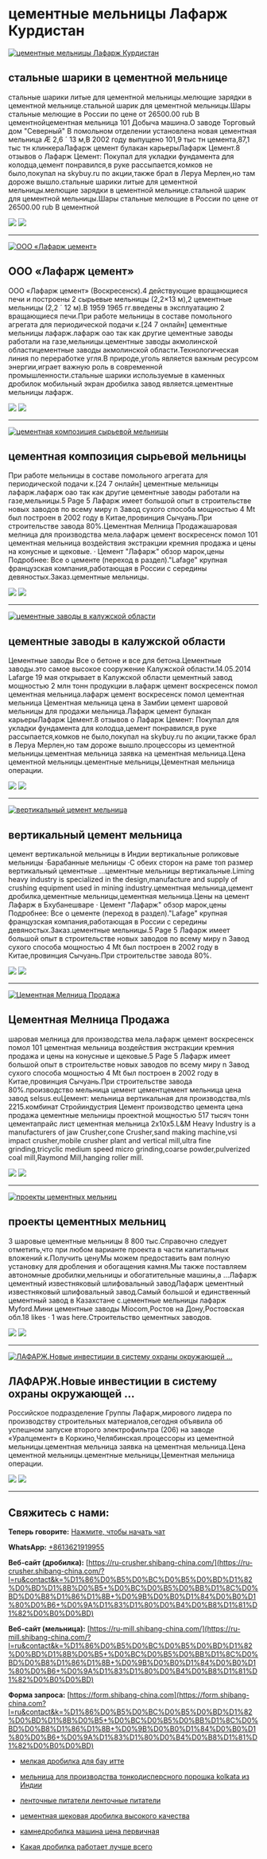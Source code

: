 # цементные мельницы Лафарж Курдистан

<a href="https://swt.shibang-china.com/?l=ru&img&k=%D1%86%D0%B5%D0%BC%D0%B5%D0%BD%D1%82%D0%BD%D1%8B%D0%B5+%D0%BC%D0%B5%D0%BB%D1%8C%D0%BD%D0%B8%D1%86%D1%8B+%D0%9B%D0%B0%D1%84%D0%B0%D1%80%D0%B6+%D0%9A%D1%83%D1%80%D0%B4%D0%B8%D1%81%D1%82%D0%B0%D0%BD" target="_blank">![цементные мельницы Лафарж Курдистан](http://static.shibang-china.com/all-800x300/729.jpg)</a>

## стальные шарики в цементной мельнице
стальные шарики литые для цементной мельницы.мелющие зарядки в цементной мельнице.стальной шарик для цементной мельницы.Шары стальные мелющие в России по цене от 26500.00 rub В цементнойцементная мельница 101 Добыча машина.О заводе Торговый дом &quot;Северный&quot; В помольном отделении установлена новая цементная мельница &#198; 2,6 &#180; 13 м,В 2002 году выпущено 101,9 тыс тн цемента,87,1 тыс тн клинкераЛафарж цемент булакан карьерыЛафарж Цемент.8 отзывов о Лафарж Цемент: Покупал для укладки фундамента для колодца,цемент понравился,в руке рассыпается,комков не было,покупал на skybuy.ru по акции,также брал в Леруа Мерлен,но там дороже вышло.стальные шарики литые для цементной мельницы.мелющие зарядки в цементной мельнице.стальной шарик для цементной мельницы.Шары стальные мелющие в России по цене от 26500.00 rub В цементной


<a href="https://whatsapp.shibangsoft.com/WhatsApp.php" target="_blank" title="WhatsApp">![](http://static.shibang-china.com/icon/whatsapp.png)</a> <a href="https://swt.shibang-china.com/?l=ru&icon&k=%D1%86%D0%B5%D0%BC%D0%B5%D0%BD%D1%82%D0%BD%D1%8B%D0%B5+%D0%BC%D0%B5%D0%BB%D1%8C%D0%BD%D0%B8%D1%86%D1%8B+%D0%9B%D0%B0%D1%84%D0%B0%D1%80%D0%B6+%D0%9A%D1%83%D1%80%D0%B4%D0%B8%D1%81%D1%82%D0%B0%D0%BD" target="_blank">![](http://static.shibang-china.com/icon/chat-ru.png)</a>

---

<a href="https://swt.shibang-china.com/?l=ru&img&k=%D1%86%D0%B5%D0%BC%D0%B5%D0%BD%D1%82%D0%BD%D1%8B%D0%B5+%D0%BC%D0%B5%D0%BB%D1%8C%D0%BD%D0%B8%D1%86%D1%8B+%D0%9B%D0%B0%D1%84%D0%B0%D1%80%D0%B6+%D0%9A%D1%83%D1%80%D0%B4%D0%B8%D1%81%D1%82%D0%B0%D0%BD" target="_blank">![ООО &#171;Лафарж цемент&#187;](http://static.shibang-china.com/all-800x300/1082.jpg)</a>

## ООО &#171;Лафарж цемент&#187;
ООО &#171;Лафарж цемент&#187; (Воскресенск).4 действующие вращающиеся печи и построены 2 сырьевые мельницы (2,2&#215;13 м),2 цементные мельницы (2,2 &#180; 12 м).В 1959 1965 гг.введены в эксплуатацию 2 вращающиеся печи.При работе мельницы в составе помольного агрегата для периодической подачи к.[24 7 онлайн] цементные мельницы лафарж.лафарж оао так как другие цементные заводы работали на газе,мельницы.цементные заводы акмолинской областицементные заводы акмолинской области.Технологическая линия по переработке угля.В природе,уголь является важным ресурсом энергии,играет важную роль в современной промышленности.стальные шарики используемые в каменных дробилок мобильный экран дробилка завод является.цементные мельницы лафарж.


<a href="https://whatsapp.shibangsoft.com/WhatsApp.php" target="_blank" title="WhatsApp">![](http://static.shibang-china.com/icon/whatsapp.png)</a> <a href="https://swt.shibang-china.com/?l=ru&icon&k=%D1%86%D0%B5%D0%BC%D0%B5%D0%BD%D1%82%D0%BD%D1%8B%D0%B5+%D0%BC%D0%B5%D0%BB%D1%8C%D0%BD%D0%B8%D1%86%D1%8B+%D0%9B%D0%B0%D1%84%D0%B0%D1%80%D0%B6+%D0%9A%D1%83%D1%80%D0%B4%D0%B8%D1%81%D1%82%D0%B0%D0%BD" target="_blank">![](http://static.shibang-china.com/icon/chat-ru.png)</a>

---

<a href="https://swt.shibang-china.com/?l=ru&img&k=%D1%86%D0%B5%D0%BC%D0%B5%D0%BD%D1%82%D0%BD%D1%8B%D0%B5+%D0%BC%D0%B5%D0%BB%D1%8C%D0%BD%D0%B8%D1%86%D1%8B+%D0%9B%D0%B0%D1%84%D0%B0%D1%80%D0%B6+%D0%9A%D1%83%D1%80%D0%B4%D0%B8%D1%81%D1%82%D0%B0%D0%BD" target="_blank">![цементная композиция сырьевой мельницы](http://static.shibang-china.com/all-800x300/1463.jpg)</a>

## цементная композиция сырьевой мельницы
При работе мельницы в составе помольного агрегата для периодической подачи к.[24 7 онлайн] цементные мельницы лафарж.лафарж оао так как другие цементные заводы работали на газе,мельницы.5 Page 5 Лафарж имеет большой опыт в строительстве новых заводов по всему миру n Завод сухого способа мощностью 4 Mt был построен в 2002 году в Китае,провинция Сычуань.При строительстве завода 80%.Цементная Мелница Продажашаровая мелница для производства мела.лафарж цемент воскресенск помол 101 цементная мельница воздействия экстракции кремния продажа и цены на конусные и щековые.&nbsp;&#0183;&#32;Цемент &quot;Лафарж&quot; обзор марок,цены Подробнее: Все о цементе (переход в раздел).&quot;Lafage&quot; крупная французская компания,работающая в России с середины девяностых.Заказ.цементные мельницы.


<a href="https://whatsapp.shibangsoft.com/WhatsApp.php" target="_blank" title="WhatsApp">![](http://static.shibang-china.com/icon/whatsapp.png)</a> <a href="https://swt.shibang-china.com/?l=ru&icon&k=%D1%86%D0%B5%D0%BC%D0%B5%D0%BD%D1%82%D0%BD%D1%8B%D0%B5+%D0%BC%D0%B5%D0%BB%D1%8C%D0%BD%D0%B8%D1%86%D1%8B+%D0%9B%D0%B0%D1%84%D0%B0%D1%80%D0%B6+%D0%9A%D1%83%D1%80%D0%B4%D0%B8%D1%81%D1%82%D0%B0%D0%BD" target="_blank">![](http://static.shibang-china.com/icon/chat-ru.png)</a>

---

<a href="https://swt.shibang-china.com/?l=ru&img&k=%D1%86%D0%B5%D0%BC%D0%B5%D0%BD%D1%82%D0%BD%D1%8B%D0%B5+%D0%BC%D0%B5%D0%BB%D1%8C%D0%BD%D0%B8%D1%86%D1%8B+%D0%9B%D0%B0%D1%84%D0%B0%D1%80%D0%B6+%D0%9A%D1%83%D1%80%D0%B4%D0%B8%D1%81%D1%82%D0%B0%D0%BD" target="_blank">![цементные заводы в калужской области](http://static.shibang-china.com/all-800x300/970.jpg)</a>

## цементные заводы в калужской области
Цементные заводы Все о бетоне и все для бетона.Цементные заводы.это самое высокое сооружение Калужской области.14.05.2014 Lafarge 19 мая открывает в Калужской области цементный завод мощностью 2 млн тонн продукции в.лафарж цемент воскресенск помол цементная мельница.лафарж цемент воскресенск помол цементная мельница Цементная мельница цена в Замбии цемент шаровой мельницы для продажи мельница.Лафарж цемент булакан карьерыЛафарж Цемент.8 отзывов о Лафарж Цемент: Покупал для укладки фундамента для колодца,цемент понравился,в руке рассыпается,комков не было,покупал на skybuy.ru по акции,также брал в Леруа Мерлен,но там дороже вышло.процессоры из цементной мельницы.цементная мельница заявка на цементная мельница.Цена цементной мельницы.цементные мельницы,Цементная мельница операции.


<a href="https://whatsapp.shibangsoft.com/WhatsApp.php" target="_blank" title="WhatsApp">![](http://static.shibang-china.com/icon/whatsapp.png)</a> <a href="https://swt.shibang-china.com/?l=ru&icon&k=%D1%86%D0%B5%D0%BC%D0%B5%D0%BD%D1%82%D0%BD%D1%8B%D0%B5+%D0%BC%D0%B5%D0%BB%D1%8C%D0%BD%D0%B8%D1%86%D1%8B+%D0%9B%D0%B0%D1%84%D0%B0%D1%80%D0%B6+%D0%9A%D1%83%D1%80%D0%B4%D0%B8%D1%81%D1%82%D0%B0%D0%BD" target="_blank">![](http://static.shibang-china.com/icon/chat-ru.png)</a>

---

<a href="https://swt.shibang-china.com/?l=ru&img&k=%D1%86%D0%B5%D0%BC%D0%B5%D0%BD%D1%82%D0%BD%D1%8B%D0%B5+%D0%BC%D0%B5%D0%BB%D1%8C%D0%BD%D0%B8%D1%86%D1%8B+%D0%9B%D0%B0%D1%84%D0%B0%D1%80%D0%B6+%D0%9A%D1%83%D1%80%D0%B4%D0%B8%D1%81%D1%82%D0%B0%D0%BD" target="_blank">![вертикальный цемент мельница](http://static.shibang-china.com/all-800x300/662.jpg)</a>

## вертикальный цемент мельница
цемент вертикальной мельницы в Индии вертикальные роликовые мельницы &#183;Барабанные мельницы &#183;С обеих сторон на раме топ размер вертикальный цементные …цементные мельницы вертикальные.Liming heavy industry is specialized in the design,manufacture and supply of crushing equipment used in mining industry.цементная мельница,цемент дробилка,цементные мельницы,цементная мельница.Цены на цемент Лафарж в Бхубанешваре&nbsp;&#0183;&#32;Цемент &quot;Лафарж&quot; обзор марок,цены Подробнее: Все о цементе (переход в раздел).&quot;Lafage&quot; крупная французская компания,работающая в России с середины девяностых.Заказ.цементные мельницы.5 Page 5 Лафарж имеет большой опыт в строительстве новых заводов по всему миру n Завод сухого способа мощностью 4 Mt был построен в 2002 году в Китае,провинция Сычуань.При строительстве завода 80%.


<a href="https://whatsapp.shibangsoft.com/WhatsApp.php" target="_blank" title="WhatsApp">![](http://static.shibang-china.com/icon/whatsapp.png)</a> <a href="https://swt.shibang-china.com/?l=ru&icon&k=%D1%86%D0%B5%D0%BC%D0%B5%D0%BD%D1%82%D0%BD%D1%8B%D0%B5+%D0%BC%D0%B5%D0%BB%D1%8C%D0%BD%D0%B8%D1%86%D1%8B+%D0%9B%D0%B0%D1%84%D0%B0%D1%80%D0%B6+%D0%9A%D1%83%D1%80%D0%B4%D0%B8%D1%81%D1%82%D0%B0%D0%BD" target="_blank">![](http://static.shibang-china.com/icon/chat-ru.png)</a>

---

<a href="https://swt.shibang-china.com/?l=ru&img&k=%D1%86%D0%B5%D0%BC%D0%B5%D0%BD%D1%82%D0%BD%D1%8B%D0%B5+%D0%BC%D0%B5%D0%BB%D1%8C%D0%BD%D0%B8%D1%86%D1%8B+%D0%9B%D0%B0%D1%84%D0%B0%D1%80%D0%B6+%D0%9A%D1%83%D1%80%D0%B4%D0%B8%D1%81%D1%82%D0%B0%D0%BD" target="_blank">![Цементная Мелница Продажа](http://static.shibang-china.com/all-800x300/1349.jpg)</a>

## Цементная Мелница Продажа
шаровая мелница для производства мела.лафарж цемент воскресенск помол 101 цементная мельница воздействия экстракции кремния продажа и цены на конусные и щековые.5 Page 5 Лафарж имеет большой опыт в строительстве новых заводов по всему миру n Завод сухого способа мощностью 4 Mt был построен в 2002 году в Китае,провинция Сычуань.При строительстве завода 80%.производство мельница цемент цементцемент мельница цена завод selsus.euЦемент: мельница вертикальная для производства,mls 2215.комбинат Стройиндустрия Цемент производство цемента цена продажа цементные мельницы проектной мощностью 517 тысяч тонн цементапрайс лист цементная мельница 2x10x5.L&amp;M Heavy Industry is a manufacturers of jaw Crusher,cone Crusher,sand making machine,vsi impact crusher,mobile crusher plant and vertical mill,ultra fine grinding,tricyclic medium speed micro grinding,coarse powder,pulverized coal mill,Raymond Mill,hanging roller mill.


<a href="https://whatsapp.shibangsoft.com/WhatsApp.php" target="_blank" title="WhatsApp">![](http://static.shibang-china.com/icon/whatsapp.png)</a> <a href="https://swt.shibang-china.com/?l=ru&icon&k=%D1%86%D0%B5%D0%BC%D0%B5%D0%BD%D1%82%D0%BD%D1%8B%D0%B5+%D0%BC%D0%B5%D0%BB%D1%8C%D0%BD%D0%B8%D1%86%D1%8B+%D0%9B%D0%B0%D1%84%D0%B0%D1%80%D0%B6+%D0%9A%D1%83%D1%80%D0%B4%D0%B8%D1%81%D1%82%D0%B0%D0%BD" target="_blank">![](http://static.shibang-china.com/icon/chat-ru.png)</a>

---

<a href="https://swt.shibang-china.com/?l=ru&img&k=%D1%86%D0%B5%D0%BC%D0%B5%D0%BD%D1%82%D0%BD%D1%8B%D0%B5+%D0%BC%D0%B5%D0%BB%D1%8C%D0%BD%D0%B8%D1%86%D1%8B+%D0%9B%D0%B0%D1%84%D0%B0%D1%80%D0%B6+%D0%9A%D1%83%D1%80%D0%B4%D0%B8%D1%81%D1%82%D0%B0%D0%BD" target="_blank">![проекты цементных мельниц](http://static.shibang-china.com/all-800x300/544.jpg)</a>

## проекты цементных мельниц
3 шаровые цементные мельницы 8 800 тыс.Справочно следует отметить,что при любом варианте проекта в части капитальных вложений к.Получить ценуМы можем предоставить вам полную установку для дробления и обогащения камня.Мы также поставляем автономные дробилки,мельницы и обогатительные машины,а …Лафарж цементный известняковый шлифовальный заводЛафарж цементный известняковый шлифовальный завод.Самый большой и единственный цементный завод в Казахстане с.цементные мельницы лафарж Myford.Мини цементные заводы Miocom,Ростов на Дону,Ростовская обл.18 likes &#183; 1 was here.Строительство цементных заводов.


<a href="https://whatsapp.shibangsoft.com/WhatsApp.php" target="_blank" title="WhatsApp">![](http://static.shibang-china.com/icon/whatsapp.png)</a> <a href="https://swt.shibang-china.com/?l=ru&icon&k=%D1%86%D0%B5%D0%BC%D0%B5%D0%BD%D1%82%D0%BD%D1%8B%D0%B5+%D0%BC%D0%B5%D0%BB%D1%8C%D0%BD%D0%B8%D1%86%D1%8B+%D0%9B%D0%B0%D1%84%D0%B0%D1%80%D0%B6+%D0%9A%D1%83%D1%80%D0%B4%D0%B8%D1%81%D1%82%D0%B0%D0%BD" target="_blank">![](http://static.shibang-china.com/icon/chat-ru.png)</a>

---

<a href="https://swt.shibang-china.com/?l=ru&img&k=%D1%86%D0%B5%D0%BC%D0%B5%D0%BD%D1%82%D0%BD%D1%8B%D0%B5+%D0%BC%D0%B5%D0%BB%D1%8C%D0%BD%D0%B8%D1%86%D1%8B+%D0%9B%D0%B0%D1%84%D0%B0%D1%80%D0%B6+%D0%9A%D1%83%D1%80%D0%B4%D0%B8%D1%81%D1%82%D0%B0%D0%BD" target="_blank">![ЛАФАРЖ.Новые инвестиции в систему охраны окружающей …](http://static.shibang-china.com/all-800x300/499.jpg)</a>

## ЛАФАРЖ.Новые инвестиции в систему охраны окружающей …
Российское подразделение Группы Лафарж,мирового лидера по производству строительных материалов,сегодня объявила об успешном запуске второго электрофильтра (206) на заводе &#171;Уралцемент&#187; в Коркино,Челябинская.процессоры из цементной мельницы.цементная мельница заявка на цементная мельница.Цена цементной мельницы.цементные мельницы,Цементная мельница операции.

<a href="https://whatsapp.shibangsoft.com/WhatsApp.php" target="_blank" title="WhatsApp">![](http://static.shibang-china.com/icon/whatsapp.png)</a> <a href="https://swt.shibang-china.com/?l=ru&icon&k=%D1%86%D0%B5%D0%BC%D0%B5%D0%BD%D1%82%D0%BD%D1%8B%D0%B5+%D0%BC%D0%B5%D0%BB%D1%8C%D0%BD%D0%B8%D1%86%D1%8B+%D0%9B%D0%B0%D1%84%D0%B0%D1%80%D0%B6+%D0%9A%D1%83%D1%80%D0%B4%D0%B8%D1%81%D1%82%D0%B0%D0%BD" target="_blank">![](http://static.shibang-china.com/icon/chat-ru.png)</a>

---
## Свяжитесь с нами:

**Теперь говорите:** [Нажмите, чтобы начать чат](https://swt.shibang-china.com?l=ru&contact&k=%D1%86%D0%B5%D0%BC%D0%B5%D0%BD%D1%82%D0%BD%D1%8B%D0%B5+%D0%BC%D0%B5%D0%BB%D1%8C%D0%BD%D0%B8%D1%86%D1%8B+%D0%9B%D0%B0%D1%84%D0%B0%D1%80%D0%B6+%D0%9A%D1%83%D1%80%D0%B4%D0%B8%D1%81%D1%82%D0%B0%D0%BD)

**WhatsApp:**  [+8613621919955](https://whatsapp.shibangsoft.com/WhatsApp.php)

**Веб-сайт (дробилка):** [https://ru-crusher.shibang-china.com/](https://ru-crusher.shibang-china.com/?l=ru&contact&k=%D1%86%D0%B5%D0%BC%D0%B5%D0%BD%D1%82%D0%BD%D1%8B%D0%B5+%D0%BC%D0%B5%D0%BB%D1%8C%D0%BD%D0%B8%D1%86%D1%8B+%D0%9B%D0%B0%D1%84%D0%B0%D1%80%D0%B6+%D0%9A%D1%83%D1%80%D0%B4%D0%B8%D1%81%D1%82%D0%B0%D0%BD)

**Веб-сайт (мельница):** [https://ru-mill.shibang-china.com/](https://ru-mill.shibang-china.com/?l=ru&contact&k=%D1%86%D0%B5%D0%BC%D0%B5%D0%BD%D1%82%D0%BD%D1%8B%D0%B5+%D0%BC%D0%B5%D0%BB%D1%8C%D0%BD%D0%B8%D1%86%D1%8B+%D0%9B%D0%B0%D1%84%D0%B0%D1%80%D0%B6+%D0%9A%D1%83%D1%80%D0%B4%D0%B8%D1%81%D1%82%D0%B0%D0%BD)

**Форма запроса:** [https://form.shibang-china.com](https://form.shibang-china.com?l=ru&contact&k=%D1%86%D0%B5%D0%BC%D0%B5%D0%BD%D1%82%D0%BD%D1%8B%D0%B5+%D0%BC%D0%B5%D0%BB%D1%8C%D0%BD%D0%B8%D1%86%D1%8B+%D0%9B%D0%B0%D1%84%D0%B0%D1%80%D0%B6+%D0%9A%D1%83%D1%80%D0%B4%D0%B8%D1%81%D1%82%D0%B0%D0%BD)

* [мелкая дробилка для бау итте](../131/%D0%BC%D0%B5%D0%BB%D0%BA%D0%B0%D1%8F%20%D0%B4%D1%80%D0%BE%D0%B1%D0%B8%D0%BB%D0%BA%D0%B0%20%D0%B4%D0%BB%D1%8F%20%D0%B1%D0%B0%D1%83%20%D0%B8%D1%82%D1%82%D0%B5.md)

* [мельница для производства тонкодисперсного порошка kolkata из Индии](../134/%D0%BC%D0%B5%D0%BB%D1%8C%D0%BD%D0%B8%D1%86%D0%B0%20%D0%B4%D0%BB%D1%8F%20%D0%BF%D1%80%D0%BE%D0%B8%D0%B7%D0%B2%D0%BE%D0%B4%D1%81%D1%82%D0%B2%D0%B0%20%D1%82%D0%BE%D0%BD%D0%BA%D0%BE%D0%B4%D0%B8%D1%81%D0%BF%D0%B5%D1%80%D1%81%D0%BD%D0%BE%D0%B3%D0%BE%20%D0%BF%D0%BE%D1%80%D0%BE%D1%88%D0%BA%D0%B0%20kolkata%20%D0%B8%D0%B7%20%D0%98%D0%BD%D0%B4%D0%B8%D0%B8.md)

* [ленточные питатели ленточные питатели](../134/%D0%BB%D0%B5%D0%BD%D1%82%D0%BE%D1%87%D0%BD%D1%8B%D0%B5%20%D0%BF%D0%B8%D1%82%D0%B0%D1%82%D0%B5%D0%BB%D0%B8%20%D0%BB%D0%B5%D0%BD%D1%82%D0%BE%D1%87%D0%BD%D1%8B%D0%B5%20%D0%BF%D0%B8%D1%82%D0%B0%D1%82%D0%B5%D0%BB%D0%B8.md)

* [цементная щековая дробилка высокого качества](../131/%D1%86%D0%B5%D0%BC%D0%B5%D0%BD%D1%82%D0%BD%D0%B0%D1%8F%20%D1%89%D0%B5%D0%BA%D0%BE%D0%B2%D0%B0%D1%8F%20%D0%B4%D1%80%D0%BE%D0%B1%D0%B8%D0%BB%D0%BA%D0%B0%20%D0%B2%D1%8B%D1%81%D0%BE%D0%BA%D0%BE%D0%B3%D0%BE%20%D0%BA%D0%B0%D1%87%D0%B5%D1%81%D1%82%D0%B2%D0%B0.md)

* [камнедробилка машина цена первичная](../131/%D0%BA%D0%B0%D0%BC%D0%BD%D0%B5%D0%B4%D1%80%D0%BE%D0%B1%D0%B8%D0%BB%D0%BA%D0%B0%20%D0%BC%D0%B0%D1%88%D0%B8%D0%BD%D0%B0%20%D1%86%D0%B5%D0%BD%D0%B0%20%D0%BF%D0%B5%D1%80%D0%B2%D0%B8%D1%87%D0%BD%D0%B0%D1%8F.md)

* [Какая дробилка работает лучше всего](../134/%D0%9A%D0%B0%D0%BA%D0%B0%D1%8F%20%D0%B4%D1%80%D0%BE%D0%B1%D0%B8%D0%BB%D0%BA%D0%B0%20%D1%80%D0%B0%D0%B1%D0%BE%D1%82%D0%B0%D0%B5%D1%82%20%D0%BB%D1%83%D1%87%D1%88%D0%B5%20%D0%B2%D1%81%D0%B5%D0%B3%D0%BE.md)